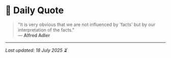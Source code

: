# 📜 Daily Quote

> "It is very obvious that we are not influenced by 'facts' but by our interpretation of the facts."  
> — **Alfred Adler**

---

_Last updated: 18 July 2025 ⏳_
